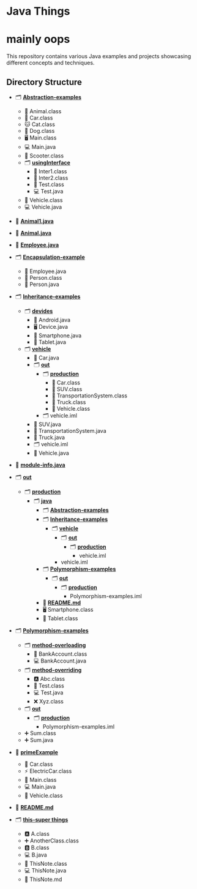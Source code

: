 
# Java Things

# mainly oops

This repository contains various Java examples and projects showcasing different concepts and techniques.

## Directory Structure

- 🗂️ **[Abstraction-examples](https://github.com/as-repo1/javaThings/tree/main/Abstraction-examples)**

  - 📄 Animal.class
  - 🚗 Car.class
  - 🐱 Cat.class
  - 🐶 Dog.class
  - 🖥️ Main.class
  - 💻 Main.java
  - 🛵 Scooter.class
  - 🗂️ **[usingInterface](https://github.com/as-repo1/javaThings/tree/main/Abstraction-examples/usingInterface)**
    - 📄 Inter1.class
    - 📄 Inter2.class
    - 📄 Test.class
    - 💻 Test.java
  - 🚙 Vehicle.class
  - 💻 Vehicle.java
- 🐾 **[Animal1.java](https://github.com/as-repo1/javaThings/blob/main/Animal1.java)**
- 🦁 **[Animal.java](https://github.com/as-repo1/javaThings/blob/main/Animal.java)**
- 👔 **[Employee.java](https://github.com/as-repo1/javaThings/blob/main/Employee.java)**
- 🗂️ **[Encapsulation-example](https://github.com/as-repo1/javaThings/tree/main/Encapsulation-example)**

  - 👔 Employee.java
  - 📄 Person.class
  - 👤 Person.java
- 🗂️ **[Inheritance-examples](https://github.com/as-repo1/javaThings/tree/main/Inheritance-examples)**

  - 🗂️ **[devides](https://github.com/as-repo1/javaThings/tree/main/Inheritance-examples/devides)**
    - 📱 Android.java
    - 🖥️ Device.java
    - 📱 Smartphone.java
    - 📱 Tablet.java
  - 🗂️ **[vehicle](https://github.com/as-repo1/javaThings/tree/main/Inheritance-examples/vehicle)**
    - 🚗 Car.java
    - 🗂️ **[out](https://github.com/as-repo1/javaThings/tree/main/Inheritance-examples/vehicle/out)**
      - 🗂️ **[production](https://github.com/as-repo1/javaThings/tree/main/Inheritance-examples/vehicle/out/production)**
        - 🚗 Car.class
        - 🚙 SUV.class
        - 🚌 TransportationSystem.class
        - 🚚 Truck.class
        - 🚙 Vehicle.class
      - 🗂️ vehicle.iml
    - 🚙 SUV.java
    - 🚌 TransportationSystem.java
    - 🚚 Truck.java
    - 🗂️ vehicle.iml
    - 🚙 Vehicle.java
- 📜 **[module-info.java](https://github.com/as-repo1/javaThings/blob/main/module-info.java)**
- 🗂️ **[out](https://github.com/as-repo1/javaThings/tree/main/out)**

  - 🗂️ **[production](https://github.com/as-repo1/javaThings/tree/main/out/production)**
    - 🗂️ **[java](https://github.com/as-repo1/javaThings/tree/main/out/production/java)**
      - 🗂️ **[Abstraction-examples](https://github.com/as-repo1/javaThings/tree/main/out/production/java/Abstraction-examples)**
      - 🗂️ **[Inheritance-examples](https://github.com/as-repo1/javaThings/tree/main/out/production/java/Inheritance-examples)**
        - 🗂️ **[vehicle](https://github.com/as-repo1/javaThings/tree/main/out/production/java/Inheritance-examples/vehicle)**
          - 🗂️ **[out](https://github.com/as-repo1/javaThings/tree/main/out/production/java/Inheritance-examples/vehicle/out)**
            - 🗂️ **[production](https://github.com/as-repo1/javaThings/tree/main/out/production/java/Inheritance-examples/vehicle/out/production)**
              - vehicle.iml
          - vehicle.iml
      - 🗂️ **[Polymorphism-examples](https://github.com/as-repo1/javaThings/tree/main/out/production/java/Polymorphism-examples)**
        - 🗂️ **[out](https://github.com/as-repo1/javaThings/tree/main/out/production/java/Polymorphism-examples/out)**
          - 🗂️ **[production](https://github.com/as-repo1/javaThings/tree/main/out/production/java/Polymorphism-examples/out/production)**
            - Polymorphism-examples.iml
      - 📄 **[README.md](https://github.com/as-repo1/javaThings/blob/main/out/production/java/README.md)**
      - 🖥️ Smartphone.class
      - 📱 Tablet.class
- 🗂️ **[Polymorphism-examples](https://github.com/as-repo1/javaThings/tree/main/Polymorphism-examples)**

  - 🗂️ **[method-overloading](https://github.com/as-repo1/javaThings/tree/main/Polymorphism-examples/method-overloading)**
    - 📄 BankAccount.class
    - 💻 BankAccount.java
  - 🗂️ **[method-overriding](https://github.com/as-repo1/javaThings/tree/main/Polymorphism-examples/method-overriding)**
    - 🅰️ Abc.class
    - 📄 Test.class
    - 💻 Test.java
    - ❌ Xyz.class
  - 🗂️ **[out](https://github.com/as-repo1/javaThings/tree/main/Polymorphism-examples/out)**
    - 🗂️ **[production](https://github.com/as-repo1/javaThings/tree/main/Polymorphism-examples/out/production)**
      - Polymorphism-examples.iml
  - ➕ Sum.class
  - ➕ Sum.java
- 🔋 **[primeExample](https://github.com/as-repo1/javaThings/tree/main/primeExample)**

  - 🚗 Car.class
  - ⚡ ElectricCar.class
  - 📄 Main.class
  - 💻 Main.java
  - 🚙 Vehicle.class
- 📜 **[README.md](https://github.com/as-repo1/javaThings/blob/main/README.md)**
- 🗂️ **[this-super things](https://github.com/as-repo1/javaThings/tree/main/this-super%20things)**

  - 🅰️ A.class
  - ➕ AnotherClass.class
  - 🅱️ B.class
  - 💻 B.java
  - 📝 ThisNote.class
  - 💻 ThisNote.java
  - 📝 ThisNote.md
